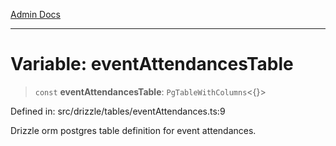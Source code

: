 [Admin Docs](/)

***

# Variable: eventAttendancesTable

> `const` **eventAttendancesTable**: `PgTableWithColumns`\<\{\}\>

Defined in: src/drizzle/tables/eventAttendances.ts:9

Drizzle orm postgres table definition for event attendances.
